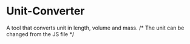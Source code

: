 # Unit-Converter
A tool that converts unit in length, volume and mass. 
/* The unit can be changed from the JS file */

